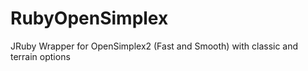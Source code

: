 # RubyOpenSimplex
JRuby Wrapper for OpenSimplex2 (Fast and Smooth) with classic and terrain options
